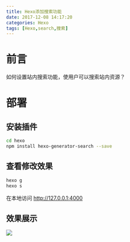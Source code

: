 ```yaml
---
title: Hexo添加搜索功能
date: 2017-12-08 14:17:20
categories: Hexo
tags: [Hexo,search,搜索]
---
```


# 前言
如何设置站内搜索功能，使用户可以搜索站内资源？

# 部署
## 安装插件
``` bash
cd hexo
npm install hexo-generator-search --save
```

## 查看修改效果
``` bash
hexo g
hexo s
```
在本地访问 http://127.0.0.1:4000

## 效果展示
![](/Hexo添加搜索功能/01.png)
